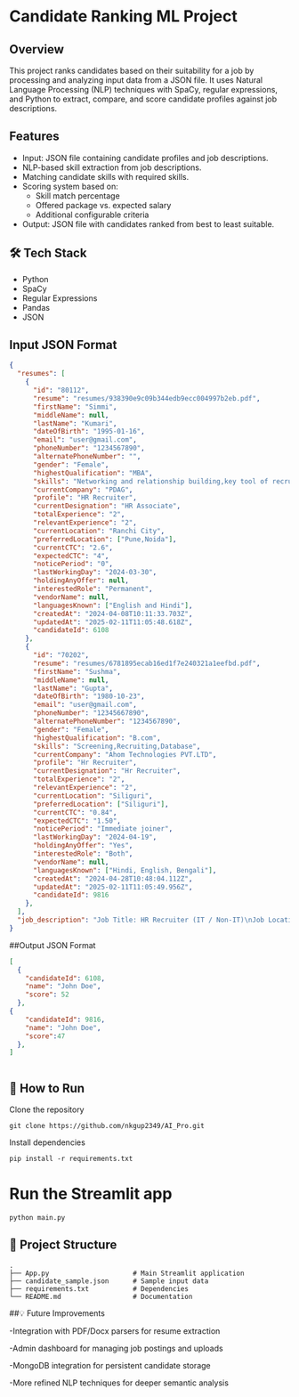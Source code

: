 # Candidate Ranking ML Project

## Overview

This project ranks candidates based on their suitability for a job by processing and analyzing input data from a JSON file. It uses Natural Language Processing (NLP) techniques with SpaCy, regular expressions, and Python to extract, compare, and score candidate profiles against job descriptions.

## Features

- Input: JSON file containing candidate profiles and job descriptions.
- NLP-based skill extraction from job descriptions.
- Matching candidate skills with required skills.
- Scoring system based on:
  - Skill match percentage
  - Offered package vs. expected salary
  - Additional configurable criteria
- Output: JSON file with candidates ranked from best to least suitable.


## 🛠 Tech Stack

- Python  
- SpaCy  
- Regular Expressions  
- Pandas  
- JSON  



## Input JSON Format

```json
{
  "resumes": [
    {
      "id": "80112",
      "resume": "resumes/938390e9c09b344edb9ecc004997b2eb.pdf",
      "firstName": "Simmi",
      "middleName": null,
      "lastName": "Kumari",
      "dateOfBirth": "1995-01-16",
      "email": "user@gmail.com",
      "phoneNumber": "1234567890",
      "alternatePhoneNumber": "",
      "gender": "Female",
      "highestQualification": "MBA",
      "skills": "Networking and relationship building,key tool of recruitment,Active listening,Communication skills,Time management,",
      "currentCompany": "PDAG",
      "profile": "HR Recruiter",
      "currentDesignation": "HR Associate",
      "totalExperience": "2",
      "relevantExperience": "2",
      "currentLocation": "Ranchi City",
      "preferredLocation": ["Pune,Noida"],
      "currentCTC": "2.6",
      "expectedCTC": "4",
      "noticePeriod": "0",
      "lastWorkingDay": "2024-03-30",
      "holdingAnyOffer": null,
      "interestedRole": "Permanent",
      "vendorName": null,
      "languagesKnown": ["English and Hindi"],
      "createdAt": "2024-04-08T10:11:33.703Z",
      "updatedAt": "2025-02-11T11:05:48.618Z",
      "candidateId": 6108
    },
    {
      "id": "70202",
      "resume": "resumes/6781895ecab16ed1f7e240321a1eefbd.pdf",
      "firstName": "Sushma",
      "middleName": null,
      "lastName": "Gupta",
      "dateOfBirth": "1980-10-23",
      "email": "user@gmail.com",
      "phoneNumber": "12345667890",
      "alternatePhoneNumber": "1234567890",
      "gender": "Female",
      "highestQualification": "B.com",
      "skills": "Screening,Recruiting,Database",
      "currentCompany": "Ahom Technologies PVT.LTD",
      "profile": "Hr Recruiter",
      "currentDesignation": "Hr Recruiter",
      "totalExperience": "2",
      "relevantExperience": "2",
      "currentLocation": "Siliguri",
      "preferredLocation": ["Siliguri"],
      "currentCTC": "0.84",
      "expectedCTC": "1.50",
      "noticePeriod": "Immediate joiner",
      "lastWorkingDay": "2024-04-19",
      "holdingAnyOffer": "Yes",
      "interestedRole": "Both",
      "vendorName": null,
      "languagesKnown": ["Hindi, English, Bengali"],
      "createdAt": "2024-04-28T10:48:04.112Z",
      "updatedAt": "2025-02-11T11:05:49.956Z",
      "candidateId": 9816
    },
  ],
  "job_description": "Job Title: HR Recruiter (IT / Non-IT)\nJob Location: Greater Noida West\nYears of Experience: 1.5 - 3 Years\nBudget: Up to ₹3.5 LPA\nJob Type: Full-time, Permanent Role\n\nKey Responsibilities:\n1. Partner with client-side hiring managers to understand staffing needs.\n2. Review and align job descriptions with ideal candidate profiles.\n3. Source candidates using job portals, social media, and internal databases.\n4. Conduct telephonic/video screening and assess relevant experience.\n5. Coordinate interviews between shortlisted candidates and hiring managers.\n6. Maintain timely updates and follow-ups throughout the hiring process.\n7. Act as a liaison between candidates and clients until onboarding.\n8. Build a pipeline of qualified candidates for recurring requirements.\n\nRequirements and Skills:\n- 1.5–3 years of hands-on recruitment experience (IT/Non-IT).\n- Strong in sourcing, screening, interview coordination, and onboarding.\n- Familiar with ATS tools, MS Office, and Google Workspace (Docs, Sheets, Gmail).\n- Excellent verbal and written communication in English and Hindi.\n- Immediate joiners or candidates with up to 15 days notice preferred.\n- Comfortable with onsite work at Greater Noida West.\n\nPreferred Traits:\n- Strong client and candidate management skills.\n- Confident in handling high-volume hiring with quick TAT.\n- Ability to manage Excel-based trackers or dashboards.\n- Open to permanent roles and long-term growth."
}
```

##Output JSON Format

```json
[
  {
    "candidateId": 6108,
    "name": "John Doe",
    "score": 52
  },
{
    "candidateId": 9816,
    "name": "John Doe",
    "score":47
  },
]



```

## 🚀 How to Run

 Clone the repository  
```
git clone https://github.com/nkgup2349/AI_Pro.git
```

Install dependencies
```
pip install -r requirements.txt
```

# Run the Streamlit app

```
python main.py
```


## 🧱 Project Structure
```
.
├── App.py                     # Main Streamlit application
├── candidate_sample.json      # Sample input data
├── requirements.txt           # Dependencies
└── README.md                  # Documentation

```

##💡 Future Improvements

-Integration with PDF/Docx parsers for resume extraction

-Admin dashboard for managing job postings and uploads

-MongoDB integration for persistent candidate storage

-More refined NLP techniques for deeper semantic analysis

